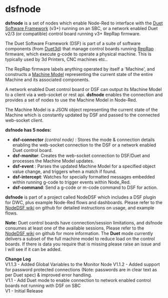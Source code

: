 # dsfnode
**dsfnode** is a set of nodes which enable Node-Red to interface with the [Duet Software Framework](https://github.com/Duet3D/DuetSoftwareFramework) (v3+) running on an SBC, or a network enabled Duet v2/3 (or compatible) control board running v3+ RepRap firmware.

The Duet Software Framework (DSF) is part of a suite of software components (from [Duet3d](https://www.duet3d.com/)) that manage control boards running [RepRap](https://reprap.org/wiki/RepRap) firmware, which execute g-code to operate a physical machine. This is typically used by 3d Printers, CNC machines etc..

The RepRap firmware labels anything operated by itself a 'Machine', and constructs a [Machine Model](https://duet3d.dozuki.com/Wiki/Object_Model_of_RepRapFirmware) representing the current state of the entire Machine and its associated components.

A network enabled Duet control board or DSF can output its Machine Model to a client via a web-socket or rest api. **dsfnode** enables the connection and provides a set of nodes to use the Machine Model in Node-Red.

The Machine Model is a JSON object representing the current state of the Machine which is constantly updated by DSF and passed to the connected web-socket client.

**dsfnode has 5 nodes:**

 - **dsf-connector** *(control node)* : Stores the mode & connection details enabling the web-socket connection to the DSF or a network enabled Duet control board.  
 - **dsf-monitor**: Creates the web-socket connection to DSF/Duet and processes the Machine Model updates.
 - **dsf-event** : Parses the updated Machine Model for a specified object value change, and triggers when a match if found.
 - **dsf-intercept**: Watches for specially formatted messages embedded within running g-code to trigger events within Node_Red.
 - **dsf-command**: Send a g-code or m-code command to DSF for action.

**dsfnode** is part of a project called NodeDSF which includes a DSF plugin for DWC, plus example Node-Red flows and dashboards. Please refer to the [NodeDSF wiki](https://github.com/MintyTrebor/NodeDSF) on github for detailed instructions on usage, and example flows.  
  
**Note:** Duet control boards have connection/session limitations, and dsfnode consumes at least one of the available sessions, Please refer to the [NodeDSF wiki](https://github.com/MintyTrebor/NodeDSF) on github for more information. The **Duet** mode currently delivers a subset of the full machine model to reduce load on the control boards. If there is data you require that is missing please raise an issue and I will see if it can be added.

**Change Log**  
V1.1.3 - Added Global Variables to the Monitor Node
V1.1.2 - Added support for password protected connections (Note: passwords are in clear text as per Duet spec) & improved error handling.  
V1.1 - Add Duet mode to enable connection to network enabled control boards not running with DSF on SBC  
V1 - Initial Release
